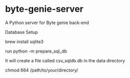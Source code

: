 # byte-genie-server
A Python server for Byte genie back-end

Database Setup 

brew install sqlite3

run python -m prepare_sql_db

It will create a file called csv_sqldb.db in the data directory


chmod 664 /path/to/your/directory/